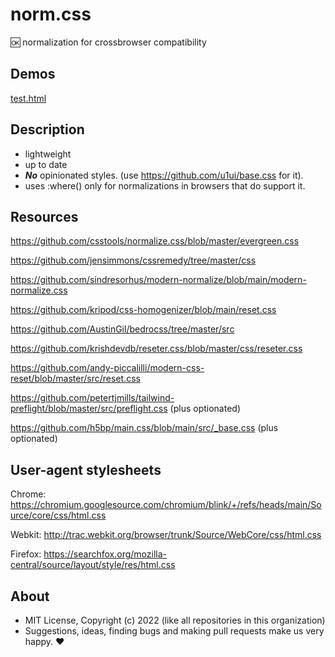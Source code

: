 # norm.css
🆗 normalization for crossbrowser compatibility

## Demos

[test.html](http://gcdn.li/u1ui/norm.css@main/tests/test.html)  

## Description

- lightweight
- up to date
- ***No*** opinionated styles. (use https://github.com/u1ui/base.css for it).
- uses :where() only for normalizations in browsers that do support it.

## Resources

https://github.com/csstools/normalize.css/blob/master/evergreen.css

https://github.com/jensimmons/cssremedy/tree/master/css

https://github.com/sindresorhus/modern-normalize/blob/main/modern-normalize.css

https://github.com/kripod/css-homogenizer/blob/main/reset.css

https://github.com/AustinGil/bedrocss/tree/master/src

https://github.com/krishdevdb/reseter.css/blob/master/css/reseter.css

https://github.com/andy-piccalilli/modern-css-reset/blob/master/src/reset.css

https://github.com/petertjmills/tailwind-preflight/blob/master/src/preflight.css (plus optionated)

https://github.com/h5bp/main.css/blob/main/src/_base.css (plus optionated)

## User-agent stylesheets

Chrome: https://chromium.googlesource.com/chromium/blink/+/refs/heads/main/Source/core/css/html.css

Webkit: http://trac.webkit.org/browser/trunk/Source/WebCore/css/html.css

Firefox: https://searchfox.org/mozilla-central/source/layout/style/res/html.css

## About

- MIT License, Copyright (c) 2022 <u1> (like all repositories in this organization) <br>
- Suggestions, ideas, finding bugs and making pull requests make us very happy. ♥

